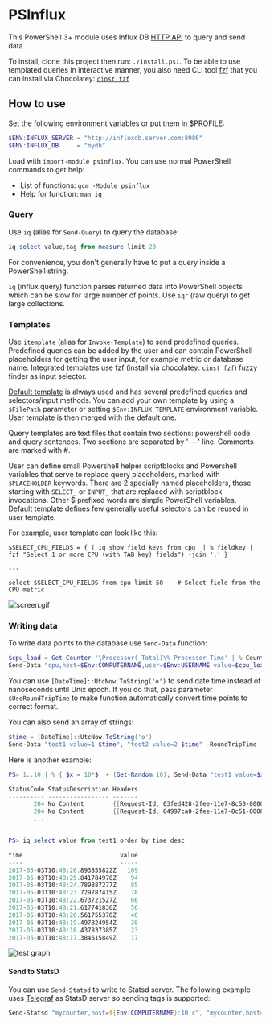 # PSInflux

This PowerShell 3+ module uses Influx DB [HTTP API](https://docs.influxdata.com/influxdb/v1.2/guides/querying_data) to query and send data.

To install, clone this project then run: `./install.ps1`. To be able to use templated queries in interactive manner, you also need CLI tool [fzf](https://github.com/junegunn/fzf) that you can install via Chocolatey: [`cinst fzf`](https://chocolatey.org/packages/fzf)

## How to use

Set the following environment variables or put them in $PROFILE:

```powershell
$ENV:INFLUX_SERVER = "http://influxdb.server.com:8086"
$ENV:INFLUX_DB     = "mydb"
```

Load with `import-module psinflux`. You can use normal PowerShell commands to get help:

* List of functions: `gcm -Module psinflux`
* Help for function: `man iq`

### Query

Use `iq` (alias for `Send-Query`) to query the database:

```powershell
iq select value,tag from measure limit 20
```

For convenience, you don't generally have to put a query inside a PowerShell string.

`iq` (influx query) function parses returned data into PowerShell objects which can be slow for large number of points. Use `iqr` (raw query) to get large collections.

### Templates

Use `itemplate` (alias for `Invoke-Template`) to send predefined queries. Predefined queries can be added by the user and can contain PowerShell placeholders for getting the user input, for example metric or database name. Integrated templates use [fzf](https://github.com/junegunn/fzf) (install via chocolatey: [`cinst fzf`](https://chocolatey.org/packages/fzf)) fuzzy finder as input selector.

[Default template](https://github.com/majkinetor/psinflux/blob/master/templates.txt) is always used and has several predefined queries and selectors/input methods. You can add your own template by using a `$FilePath` parameter or setting `$Env:INFLUX_TEMPLATE` environment variable. User template is then merged with the default one.

Query templates are text files that contain two sections: powershell code and query sentences. Two sections are separated by '---' line. Comments are marked with #.

User can define small Powershell helper scriptblocks and Powershell variables that serve to replace query placeholders, marked with `$PLACEHOLDER` keywords. There are 2 specially named placeholders, those starting with `SELECT_` or `INPUT_` that are replaced with scriptblock invocations. Other $ prefixed words are simple PowerShell variables. Default template defines few generally useful selectors can be reused in user template.

For example, user template can look like this:

```
$SELECT_CPU_FIELDS = { ( iq show field keys from cpu  | % fieldkey | fzf "Select 1 or more CPU (with TAB key) fields") -join ',' }

---

select $SELECT_CPU_FIELDS from cpu limit 50    # Select field from the CPU metric
```

![screen.gif](https://cdn.rawgit.com/majkinetor/psinflux/1cd398bc/screen.gif)

### Writing data

To write data points to the database use `Send-Data` function:

```powershell
$cpu_load = Get-Counter '\Processor(_Total)\% Processor Time' | % CounterSamples | % CookedValue
Send-Data "cpu,host=$Env:COMPUTERNAME,user=$Env:USERNAME value=$cpu_load"
```

You can use `[DateTime]::UtcNow.ToString('o')` to send date time instead of nanoseconds until Unix epoch. If you do that, pass parameter `$UseRoundTripTime` to make function automatically convert time points to correct format.

You can also send an array of strings:

```powershell
$time = [DateTime]::UtcNow.ToString('o')
Send-Data "test1 value=1 $time", "test2 value=2 $time" -RoundTripTime
```


Here is another example:

```powershell
PS> 1..10 | % { $x = 10*$_ + (Get-Random 10); Send-Data "test1 value=$x"; sleep 1 }

StatusCode StatusDescription Headers
---------- ----------------- -------
       204 No Content        {[Request-Id, 03fed428-2fee-11e7-8c50-000000000000], [X-Influxdb-Version, 1.2.2], [Content-Type, application/json], [Date, Wed, 03 May 2017 10:48:17 GMT]}
       204 No Content        {[Request-Id, 04997ca0-2fee-11e7-8c51-000000000000], [X-Influxdb-Version, 1.2.2], [Content-Type, application/json], [Date, Wed, 03 May 2017 10:48:18 GMT]}
       ...


PS> iq select value from test1 order by time desc

time                           value
----                           -----
2017-05-03T10:48:26.893855822Z   109
2017-05-03T10:48:25.841784978Z    94
2017-05-03T10:48:24.789887277Z    85
2017-05-03T10:48:23.729787415Z    78
2017-05-03T10:48:22.673721527Z    66
2017-05-03T10:48:21.617741836Z    56
2017-05-03T10:48:20.561755378Z    40
2017-05-03T10:48:19.497824954Z    38
2017-05-03T10:48:18.437837385Z    23
2017-05-03T10:48:17.384615849Z    17
```

![test graph](https://cdn.rawgit.com/majkinetor/psinflux/2537038c/test1.png)


#### Send to StatsD

You can use `Send-Statsd` to write to Statsd server. The following example uses [Telegraf](https://www.influxdata.com/getting-started-with-sending-statsd-metrics-to-telegraf-influxdb/) as StatsD server so sending tags is supported:

```powershell
Send-Statsd "mycounter,host=${Env:COMPUTERNAME}:10|c", "mycounter,host=MEH:100|c" -Ip 127.0.0.1
```
